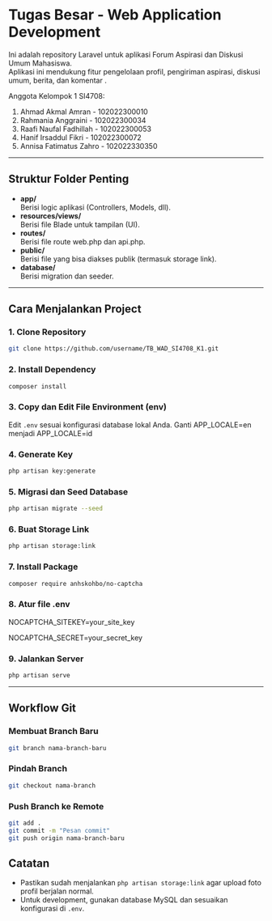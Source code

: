 # Tugas Besar - Web Application Development

Ini adalah repository Laravel untuk aplikasi Forum Aspirasi dan Diskusi Umum Mahasiswa.  
Aplikasi ini mendukung fitur pengelolaan profil, pengiriman aspirasi, diskusi umum, berita, dan komentar .

Anggota Kelompok 1 SI4708:
1. Ahmad Akmal Amran      - 102022300010
2. Rahmania Anggraini     - 102022300034
3. Raafi Naufal Fadhillah - 102022300053
4. Hanif Irsaddul Fikri   - 102022300072
5. Annisa Fatimatus Zahro - 102022330350

---

## Struktur Folder Penting

- **app/**  
  Berisi logic aplikasi (Controllers, Models, dll).
- **resources/views/**  
  Berisi file Blade untuk tampilan (UI).
- **routes/**  
  Berisi file route web.php dan api.php.
- **public/**  
  Berisi file yang bisa diakses publik (termasuk storage link).
- **database/**  
  Berisi migration dan seeder.

---

## Cara Menjalankan Project

### 1. Clone Repository

```bash
git clone https://github.com/username/TB_WAD_SI4708_K1.git
```

### 2. Install Dependency

```bash
composer install
```

### 3. Copy dan Edit File Environment (env)

Edit `.env` sesuai konfigurasi database lokal Anda.
Ganti APP_LOCALE=en menjadi APP_LOCALE=id

### 4. Generate Key

```bash
php artisan key:generate
```

### 5. Migrasi dan Seed Database

```bash
php artisan migrate --seed
```

### 6. Buat Storage Link

```bash
php artisan storage:link
```

### 7. Install Package

```bash
composer require anhskohbo/no-captcha
```

### 8. Atur file .env
NOCAPTCHA_SITEKEY=your_site_key

NOCAPTCHA_SECRET=your_secret_key

### 9. Jalankan Server

```bash
php artisan serve
```

---

## Workflow Git

### Membuat Branch Baru
```bash
git branch nama-branch-baru
```

### Pindah Branch
```bash
git checkout nama-branch
```

### Push Branch ke Remote

```bash
git add .
git commit -m "Pesan commit"
git push origin nama-branch-baru
```

## Catatan

- Pastikan sudah menjalankan `php artisan storage:link` agar upload foto profil berjalan normal.
- Untuk development, gunakan database MySQL dan sesuaikan konfigurasi di `.env`.
